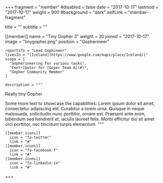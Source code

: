 +++
fragment = "member"
#disabled = false
date = "2017-10-17"
lastmod = "2017-10-17"
weight = 900
#background = "dark"
selfLink = "member-fragment"

title = ""
subtitle = ""

  [[member]]
    name = "Tiny Gopher 3"
    weight = 30
    joined = "2017-10-17"
    image = "tinygopher.png"
    position = "Gopherineer"
    
    reportsTo = "Lead Gophineer"
    livesIn = "[Iceland](https://www.google.com/maps/place/Iceland/)"
    scope = [
      "Gopherineering for various tasks",
      "Contributor for [Goper Team A](#)",
      "Gopher Community Member"
    ]

    description = """
  Really tiny Gopher

  Some more text to showcase the capabilities:
  Lorem ipsum dolor sit amet, consectetur adipiscing elit.
  Curabitur a lorem urna.
  Quisque in neque malesuada, sollicitudin nunc porttitor, ornare est.
  Praesent ante enim, bibendum sed hendrerit et, iaculis laoreet felis.
  Morbi efficitur dui sit amet orci porttitor, nec tincidunt turpis elementum.
  """

    [[member.icons]]
      icon = "fa-twitter"
      link = "#"
    [[member.icons]]
      icon = "fa-facebook-f"
      link = "#"
    [[member.icons]]
      icon = "fa-linkedin-in"
      link = "#"
+++
